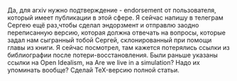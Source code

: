Да, для arxiv нужно подтверждение - endorsement от пользователя, который имеет публикации в этой сфере. Я сейчас напишу в телеграм Сергею ещё раз,чтобы сделал эндорзмент и отправлю заодно переписанную версию, которая должна отвечать на вопросы, которые задал нам сыгранный тобой Сергей, склонированный при помощи главы из книги. 
Я сейчас посмотрел, там кажется потерялись ссылки из библиографии после потери-восстановления. Были раньше указаны ссылки на Open Idealism, на Are we live in a simulation? Надо их упоминать вообще?  Сделай TeX-версию полной статьи.